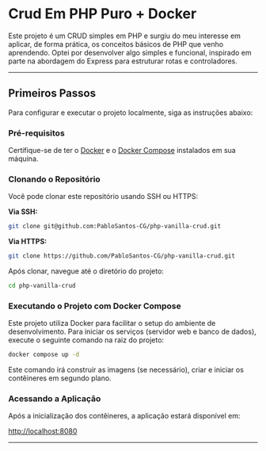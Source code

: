 # Crud Em PHP Puro + Docker

Este projeto é um CRUD simples em PHP e surgiu do meu interesse em aplicar, de forma prática, os conceitos básicos de PHP que venho aprendendo. Optei por desenvolver algo simples e funcional, inspirado em parte na abordagem do Express para estruturar rotas e controladores.

-----

## Primeiros Passos

Para configurar e executar o projeto localmente, siga as instruções abaixo:

### Pré-requisitos

Certifique-se de ter o [Docker](https://docs.docker.com/get-docker/) e o [Docker Compose](https://docs.docker.com/compose/install/) instalados em sua máquina.

### Clonando o Repositório

Você pode clonar este repositório usando SSH ou HTTPS:

**Via SSH:**

```bash
git clone git@github.com:PabloSantos-CG/php-vanilla-crud.git
```

**Via HTTPS:**

```bash
git clone https://github.com/PabloSantos-CG/php-vanilla-crud.git
```

Após clonar, navegue até o diretório do projeto:

```bash
cd php-vanilla-crud
```

### Executando o Projeto com Docker Compose

Este projeto utiliza Docker para facilitar o setup do ambiente de desenvolvimento. Para iniciar os serviços (servidor web e banco de dados), execute o seguinte comando na raiz do projeto:

```bash
docker compose up -d
```

Este comando irá construir as imagens (se necessário), criar e iniciar os contêineres em segundo plano.

### Acessando a Aplicação

Após a inicialização dos contêineres, a aplicação estará disponível em:

[http://localhost:8080](https://www.google.com/search?q=http://localhost:8080)

---
<!-- ## Esboço da Estrutura do Projeto -->
<!-- ![Esboço](public/estrutura-do-projeto.png) -->

<!-- ## Diagrama do Banco de Dados -->
<!-- ![Esboço](public/Diagrama.png) -->

